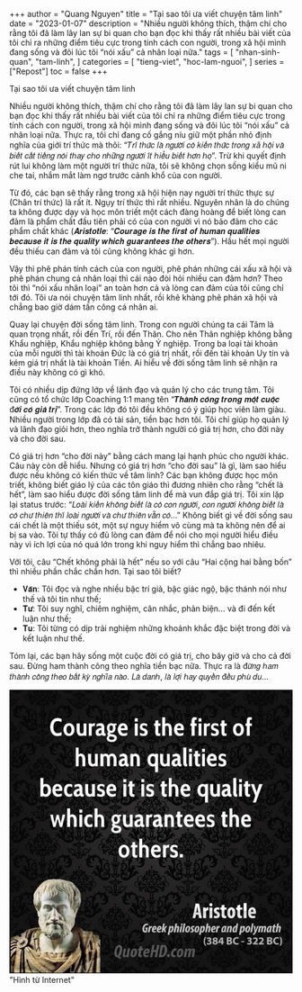+++
author = "Quang Nguyen"
title = "Tại sao tôi ưa viết chuyện tâm linh"
date = "2023-01-07"
description = "Nhiều người không thích, thậm chí cho rằng tôi đã làm lây lan sự bi quan cho bạn đọc khi thấy rất nhiều bài viết của tôi chỉ ra những điểm tiêu cực trong tính cách con người, trong xã hội mình đang sống và đôi lúc tôi “nói xấu” cả nhân loại nữa."
tags = [
    "nhan-sinh-quan",
    "tam-linh",
]
categories = [
    "tieng-viet",
    "hoc-lam-nguoi",
]
series = ["Repost"]
toc = false
+++

Tại sao tôi ưa viết chuyện tâm linh

Nhiều người không thích, thậm chí cho rằng tôi đã làm lây lan sự bi quan cho bạn đọc khi thấy rất nhiều bài viết của tôi chỉ ra những điểm tiêu cực trong tính cách con người, trong xã hội mình đang sống và đôi lúc tôi “nói xấu” cả nhân loại nữa. Thực ra, tôi chỉ đang cố gắng níu giữ một phần nhỏ định nghĩa của giới trí thức mà thôi: “𝑇𝑟𝑖́ 𝑡ℎ𝑢̛́𝑐 𝑙𝑎̀ 𝑛𝑔𝑢̛𝑜̛̀𝑖 𝑐𝑜́ 𝑘𝑖𝑒̂́𝑛 𝑡ℎ𝑢̛́𝑐 𝑡𝑟𝑜𝑛𝑔 𝑥𝑎̃ ℎ𝑜̣̂𝑖 𝑣𝑎̀ 𝑏𝑖𝑒̂́𝑡 𝑐𝑎̂́𝑡 𝑡𝑖𝑒̂́𝑛𝑔 𝑛𝑜́𝑖 𝑡ℎ𝑎𝑦 𝑐ℎ𝑜 𝑛ℎ𝑢̛̃𝑛𝑔 𝑛𝑔𝑢̛𝑜̛̀𝑖 𝑖́𝑡 ℎ𝑖𝑒̂̉𝑢 𝑏𝑖𝑒̂́𝑡 ℎ𝑜̛𝑛 ℎ𝑜̣”. Trừ khi quyết định rút lui không làm một người trí thức nữa, tôi sẽ không chọn sống kiểu mũ ni che tai, nhắm mắt làm ngơ trước cảnh khổ của con người.  

Từ đó, các bạn sẽ thấy rằng trong xã hội hiện nay người trí thức thực sự (Chân trí thức) là rất ít. Ngụy trí thức thì rất nhiều. Nguyên nhân là do chúng ta không được dạy và học môn triết một cách đàng hoàng để biết lòng can đảm là phẩm chất đầu tiên phải có của con người vì nó bảo đảm cho các phẩm chất khác (𝑨𝒓𝒊𝒔𝒕𝒐𝒕𝒍𝒆: “𝑪𝒐𝒖𝒓𝒂𝒈𝒆 𝒊𝒔 𝒕𝒉𝒆 𝒇𝒊𝒓𝒔𝒕 𝒐𝒇 𝒉𝒖𝒎𝒂𝒏 𝒒𝒖𝒂𝒍𝒊𝒕𝒊𝒆𝒔 𝒃𝒆𝒄𝒂𝒖𝒔𝒆 𝒊𝒕 𝒊𝒔 𝒕𝒉𝒆 𝒒𝒖𝒂𝒍𝒊𝒕𝒚 𝒘𝒉𝒊𝒄𝒉 𝒈𝒖𝒂𝒓𝒂𝒏𝒕𝒆𝒆𝒔 𝒕𝒉𝒆 𝒐𝒕𝒉𝒆𝒓𝒔”). Hầu hết mọi người đều thiếu can đảm và tôi cũng không khác gì hơn.  

Vậy thì phê phán tính cách của con người, phê phán những cái xấu xã hội và phê phán chung cả nhân loại thì cái nào đòi hỏi nhiều can đảm hơn? Theo tôi thì “nói xấu nhân loại” an toàn hơn cả và lòng can đảm của tôi cũng chỉ tới đó. Tôi ưa nói chuyện tâm linh nhất, rồi khẽ khàng phê phán xã hội và chẳng bao giờ dám tấn công cá nhân ai.  

Quay lại chuyện đời sống tâm linh. Trong con người chúng ta cái Tâm là quan trọng nhất, rồi đến Trí, rồi đến Thân. Cho nên Thân nghiệp không bằng Khẩu nghiệp, Khẩu nghiệp không bằng Ý nghiệp. Trong ba loại tài khoản của mỗi người thì tài khoản Đức là có giá trị nhất, rồi đến tài khoản Uy tín và kém giá trị nhất là tài khoản Tiền. Ai hiểu về đời sống tâm linh sẽ nhận ra điều này không có gì khó.  

Tôi có nhiều dịp đứng lớp về lãnh đạo và quản lý cho các trung tâm. Tôi cũng có tổ chức lớp Coaching 1:1 mang tên “𝑻𝒉𝒂̀𝒏𝒉 𝒄𝒐̂𝒏𝒈 𝒕𝒓𝒐𝒏𝒈 𝒎𝒐̣̂𝒕 𝒄𝒖𝒐̣̂𝒄 đ𝒐̛̀𝒊 𝒄𝒐́ 𝒈𝒊𝒂́ 𝒕𝒓𝒊̣”. Trong các lớp đó tôi đều không có ý giúp học viên làm giàu. Nhiều người trong lớp đã có tài sản, tiền bạc hơn tôi. Tôi chỉ giúp họ quản lý và lãnh đạo giỏi hơn, theo nghĩa trở thành người có giá trị hơn, cho đời này và cho đời sau.  

Có giá trị hơn “cho đời này” bằng cách mang lại hạnh phúc cho người khác. Câu này còn dễ hiểu. Nhưng có giá trị hơn “cho đời sau” là gì, làm sao hiểu được nếu không có kiến thức về tâm linh? Các bạn không được học môn triết, không biết giáo lý của các tôn giáo thì đương nhiên cho rằng “chết là hết”, làm sao hiểu được đời sống tâm linh để mà vun đắp giá trị. Tôi xin lặp lại status trước: “𝐿𝑜𝑎̀𝑖 𝑘𝑖𝑒̂́𝑛 𝑘ℎ𝑜̂𝑛𝑔 𝑏𝑖𝑒̂́𝑡 𝑙𝑎̀ 𝑐𝑜́ 𝑐𝑜𝑛 𝑛𝑔𝑢̛𝑜̛̀𝑖, 𝑐𝑜𝑛 𝑛𝑔𝑢̛𝑜̛̀𝑖 𝑘ℎ𝑜̂𝑛𝑔 𝑏𝑖𝑒̂́𝑡 𝑙𝑎̀ 𝑐𝑜́ 𝑐ℎ𝑢̛ 𝑡ℎ𝑖𝑒̂𝑛 𝑡ℎ𝑖̀ 𝑙𝑜𝑎̀𝑖 𝑛𝑔𝑢̛𝑜̛̀𝑖 𝑣𝑎̀ 𝑐ℎ𝑢̛ 𝑡ℎ𝑖𝑒̂𝑛 𝑣𝑎̂̃𝑛 𝑐𝑜́…” Không biết gì về đời sống sau cái chết là một thiếu sót, một sự nguy hiểm vô cùng mà ta không nên để ai bị sa vào. Tôi tự thấy có đủ lòng can đảm để nói cho mọi người hiểu điều này vì ích lợi của nó quá lớn trong khi nguy hiểm thì chẳng bao nhiêu.  

Với tôi, câu “Chết không phải là hết” nếu so với câu “Hai cộng hai bằng bốn” thì nhiều phần chắc chắn hơn. Tại sao tôi biết?  

- 𝐕𝐚̆𝐧: Tôi đọc và nghe nhiều bậc trí giả, bậc giác ngộ, bậc thánh nói như thế và tôi tin như thế;  
- 𝐓𝐮̛: Tôi suy nghĩ, chiêm nghiệm, cân nhắc, phản biện… và đi đến kết luận như thế;  
- 𝐓𝐮: Tôi từng có dịp trải nghiệm những khoảnh khắc đặc biệt trong đời và kết luận như thế.  

Tóm lại, các bạn hãy sống một cuộc đời có giá trị, cho bây giờ và cho cả đời sau. Đừng ham thành công theo nghĩa tiền bạc nữa. Thực ra là đ𝑢̛̀𝑛𝑔 ℎ𝑎𝑚 𝑡ℎ𝑎̀𝑛ℎ 𝑐𝑜̂𝑛𝑔 𝑡ℎ𝑒𝑜 𝑏𝑎̂́𝑡 𝑘𝑦̀ 𝑛𝑔ℎ𝑖̃𝑎 𝑛𝑎̀𝑜. 𝐿𝑎̀ 𝑑𝑎𝑛ℎ, 𝑙𝑎̀ 𝑙𝑜̛̣𝑖 ℎ𝑎𝑦 𝑞𝑢𝑦𝑒̂̀𝑛 đ𝑒̂̀𝑢 𝑝ℎ𝑢̀ 𝑑𝑢…

![Hình từ Internet](./images/quote.jpg) "Hình từ Internet"